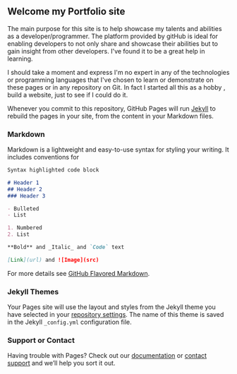 ## Welcome my Portfolio site
 
  The main purpose for this site is to help showcase my talents and abilities as a developer/programmer. The 
platform provided by gitHub is ideal for enabling developers to not only share and showcase their abilities but 
to gain insight from other developers. I've found it to be a great help in learning. 

  I should take a moment and express I'm no expert in any of the technologies or programming languages that I've chosen to
learn or demonstrate on these pages or in any repository on Git. In fact I started all this as a hobby , build a website, just to see if I could do it.  

 
Whenever you commit to this repository, GitHub Pages will run [Jekyll](https://jekyllrb.com/) to rebuild the pages in your site, from the content in your Markdown files.

### Markdown

Markdown is a lightweight and easy-to-use syntax for styling your writing. It includes conventions for

```markdown
Syntax highlighted code block

# Header 1
## Header 2
### Header 3

- Bulleted
- List

1. Numbered
2. List

**Bold** and _Italic_ and `Code` text

[Link](url) and ![Image](src)
```

For more details see [GitHub Flavored Markdown](https://guides.github.com/features/mastering-markdown/).

### Jekyll Themes

Your Pages site will use the layout and styles from the Jekyll theme you have selected in your [repository settings](https://github.com/Claytonwally/my-best-repo/settings). The name of this theme is saved in the Jekyll `_config.yml` configuration file.

### Support or Contact

Having trouble with Pages? Check out our [documentation](https://help.github.com/categories/github-pages-basics/) or [contact support](https://github.com/contact) and we’ll help you sort it out.

